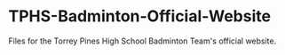 # TPHS-Badminton-Official-Website
Files for the Torrey Pines High School Badminton Team's official website.

